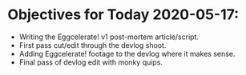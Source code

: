 # Objectives for Today 2020-05-17:

- Writing the Eggcelerate! v1 post-mortem article/script.
- First pass cut/edit through the devlog shoot.
- Adding Eggcelerate! footage to the devlog where it makes sense.
- Final pass of devlog edit with monky quips.
